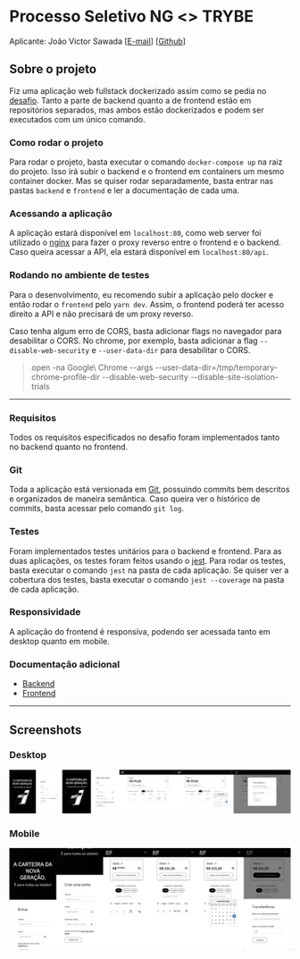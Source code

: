 # Processo Seletivo NG <> TRYBE

Aplicante: João Victor Sawada [[E-mail](mailto:joaovictorsawada@gmail.com)] [[Github](https://github.com/nyvemm)]

## Sobre o projeto

Fiz uma aplicação web fullstack dockerizado assim como se pedia no [desafio](https://ngcash.notion.site/Processo-Seletivo-NG-TRYBE-223de32e1ed047f2aa90cc0da84754ee). Tanto a parte de backend quanto a de frontend estão em repositórios separados, mas ambos estão dockerizados e podem ser executados com um único comando.

### Como rodar o projeto

Para rodar o projeto, basta executar o comando `docker-compose up` na raiz do projeto. Isso irá subir o backend e o frontend em containers um mesmo container docker. Mas se quiser rodar separadamente, basta entrar nas pastas `backend` e `frontend` e ler a documentação de cada uma.

### Acessando a aplicação

A aplicação estará disponível em `localhost:80`, como web server foi utilizado o [nginx](https://www.nginx.com/) para fazer o proxy reverso entre o frontend e o backend. Caso queira acessar a API, ela estará disponível em `localhost:80/api`.

### Rodando no ambiente de testes

Para o desenvolvimento, eu recomendo subir a aplicação pelo docker e então rodar o `frontend` pelo `yarn dev`. Assim, o frontend poderá ter acesso direito a API e não precisará de um proxy reverso.

Caso tenha algum erro de CORS, basta adicionar flags no navegador para desabilitar o CORS. No chrome, por exemplo, basta adicionar a flag `--disable-web-security` e `--user-data-dir` para desabilitar o CORS.

> open -na Google\ Chrome --args --user-data-dir=/tmp/temporary-chrome-profile-dir --disable-web-security --disable-site-isolation-trials

---

### Requisitos

Todos os requisitos especificados no desafio foram implementados tanto no backend quanto no frontend.

### Git

Toda a aplicação está versionada em [Git](https://git-scm.com/), possuindo commits bem descritos e organizados de maneira semântica. Caso queira ver o histórico de commits, basta acessar pelo comando `git log`.

### Testes

Foram implementados testes unitários para o backend e frontend. Para as duas aplicações, os testes foram feitos usando o [jest](https://jestjs.io/). Para rodar os testes, basta executar o comando `jest` na pasta de cada aplicação. Se quiser ver a cobertura dos testes, basta executar o comando `jest --coverage` na pasta de cada aplicação.

### Responsividade

A aplicação do frontend é responsiva, podendo ser acessada tanto em desktop quanto em mobile.

### Documentação adicional

- [Backend](./backend/README.md)
- [Frontend](./frontend/README.md)

---

## Screenshots

### Desktop

![Desktop](./docs/Desktop.png)

### Mobile

![Mobile](./docs/Mobile.png)

